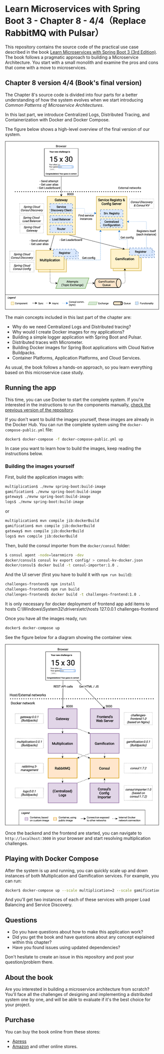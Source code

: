 # Learn Microservices with Spring Boot 3 - Chapter 8 - 4/4（Replace RabbitMQ with Pulsar）
This repository contains the source code of the practical use case described in the book [Learn Microservices with Spring Boot 3 (3rd Edition)](https://link.springer.com/book/10.1007/978-1-4842-9757-5).
The book follows a pragmatic approach to building a Microservice Architecture. You start with a small monolith and examine the pros and cons that come with a move to microservices.

## Chapter 8 version 4/4 (Book's final version)

The Chapter 8's source code is divided into four parts for a better understanding of how the system evolves when we start introducing _Common Patterns of Microservice Architectures_.

In this last part, we introduce Centralized Logs, Distributed Tracing, and Containerization with Docker and Docker Compose.

The figure below shows a high-level overview of the final version of our system.

![Logical View - Chapter 8 (Final)](resources/microservice_patterns-Config-Server-1.png)

The main concepts included in this last part of the chapter are:

* Why do we need Centralized Logs and Distributed tracing?
* Why would I create Docker images for my applications?
* Building a simple logger application with Spring Boot and Pulsar.
* Distributed traces with Micrometer.
* Building Docker images for Spring Boot applications with Cloud Native Buildpacks.
* Container Platforms, Application Platforms, and Cloud Services.

As usual, the book follows a hands-on approach, so you learn everything based on this microservice case study.

## Running the app

This time, you can use Docker to start the complete system. If you're interested in the instructions to run the components manually, [check the previous version of the repository](https://github.com/Book-Microservices-v2/chapter08c).

If you don't want to build the images yourself, these images are already in the Docker Hub. You can run the complete system using the `docker-compose-public.yml` file:

```bash
docker$ docker-compose -f docker-compose-public.yml up
```

In case you want to learn how to build the images, keep reading the instructions below.

### Building the images yourself

First, build the application images with:

```bash
multiplication$ ./mvnw spring-boot:build-image
gamification$ ./mvnw spring-boot:build-image
gateway$ ./mvnw spring-boot:build-image
logs$ ./mvnw spring-boot:build-image
```

or

```bash
multiplication$ mvn compile jib:dockerBuild
gamification$ mvn compile jib:dockerBuild
gateway$ mvn compile jib:dockerBuild
logs$ mvn compile jib:dockerBuild
```

Then, build the consul importer from the `docker/consul` folder:

```bash
$ consul agent -node=learnmicro -dev
docker/consul$ consul kv export config/ > consul-kv-docker.json
docker/consul$ docker build -t consul-importer:1.0 .
```

And the UI server (first you have to build it with `npm run build`):

```bash
challenges-frontend$ npm install
challenges-frontend$ npm run build
challenges-frontend$ docker build -t challenges-frontend:1.0 .
```
It is only necessary for docker deployment of frontend app
add items to hosts C:\Windows\System32\drivers\etc\hosts
    127.0.0.1	    challenges-frontend

Once you have all the images ready, run:

```bash
docker$ docker-compose up
```

See the figure below for a diagram showing the container view.

![Container View](resources/microservice_patterns-View-Containers.png)

Once the backend and the frontend are started, you can navigate to `http://localhost:3000` in your browser and start resolving multiplication challenges.

## Playing with Docker Compose

After the system is up and running, you can quickly scale up and down instances of both Multiplication and Gamification services. For example, you can run:

```bash
docker$ docker-compose up --scale multiplication=2 --scale gamification=2
```

And you'll get two instances of each of these services with proper Load Balancing and Service Discovery.

## Questions

* Do you have questions about how to make this application work?
* Did you get the book and have questions about any concept explained within this chapter?
* Have you found issues using updated dependencies?

Don't hesitate to create an issue in this repository and post your question/problem there. 

## About the book

Are you interested in building a microservice architecture from scratch? You'll face all the challenges of designing and implementing a distributed system one by one, and will be able to evaluate if it's the best choice for your project.

## Purchase
You can buy the book online from these stores:
* [Apress](https://link.springer.com/book/10.1007/978-1-4842-9757-5)
* [Amazon](https://www.amazon.com/Learn-Microservices-Spring-Boot-Containerization/dp/1484297563)
and other online stores.
